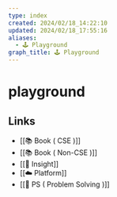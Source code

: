 ```yaml
---
type: index
created: 2024/02/18_14:22:10
updated: 2024/02/18_17:55:16
aliases:
  - 🕹️ Playground
graph_title: 🕹️ Playground
---
```


# playground

## Links
- [[📚 Book ( CSE )]]
- [[📚 Book ( Non-CSE )]]
- [[🌱 Insight]]
- [[☁️ Platform]]
- [[🤔 PS ( Problem Solving )]]
